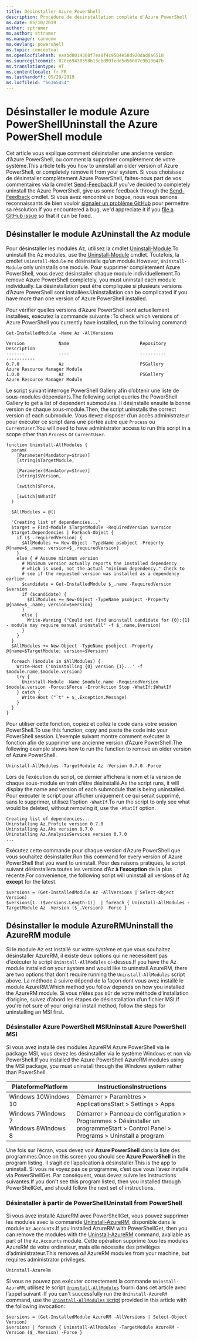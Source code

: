 ```yaml
---
title: Désinstaller Azure PowerShell
description: Procédure de désinstallation complète d’Azure PowerShell
ms.date: 05/10/2019
author: sptramer
ms.author: sttramer
ms.manager: carmonm
ms.devlang: powershell
ms.topic: conceptual
ms.openlocfilehash: eaabd8014368f7ea8f4c9504e58d920dad8a6518
ms.sourcegitcommit: 020c69430358b13cbd99fedd5d56607c9b10047b
ms.translationtype: HT
ms.contentlocale: fr-FR
ms.lasthandoff: 05/29/2019
ms.locfileid: "66365454"
---
```

# <a name="uninstall-the-azure-powershell-module"></a><span data-ttu-id="f422c-103">Désinstaller le module Azure PowerShell</span><span class="sxs-lookup"><span data-stu-id="f422c-103">Uninstall the Azure PowerShell module</span></span>

<span data-ttu-id="f422c-104">Cet article vous explique comment désinstaller une ancienne version d’Azure PowerShell, ou comment la supprimer complètement de votre système.</span><span class="sxs-lookup"><span data-stu-id="f422c-104">This article tells you how to uninstall an older version of Azure PowerShell, or completely remove it from your system.</span></span> <span data-ttu-id="f422c-105">Si vous choisissez de désinstaller complètement Azure PowerShell, faites-nous part de vos commentaires via la cmdlet [Send-Feedback](/powershell/module/az.accounts/send-feedback).</span><span class="sxs-lookup"><span data-stu-id="f422c-105">If you've decided to completely uninstall the Azure PowerShell, give us some feedback through the [Send-Feedback](/powershell/module/az.accounts/send-feedback) cmdlet.</span></span>
<span data-ttu-id="f422c-106">Si vous avez rencontré un bogue, nous vous serions reconnaissants de bien vouloir [signaler un problème GitHub](https://github.com/azure/azure-powershell/issues) pour permettre sa résolution.</span><span class="sxs-lookup"><span data-stu-id="f422c-106">If you encountered a bug, we'd appreciate it if you [file a GitHub issue](https://github.com/azure/azure-powershell/issues) so that it can be fixed.</span></span>

## <a name="uninstall-the-az-module"></a><span data-ttu-id="f422c-107">Désinstaller le module Az</span><span class="sxs-lookup"><span data-stu-id="f422c-107">Uninstall the Az module</span></span>

<span data-ttu-id="f422c-108">Pour désinstaller les modules Az, utilisez la cmdlet [Uninstall-Module](/powershell/module/powershellget/uninstall-module).</span><span class="sxs-lookup"><span data-stu-id="f422c-108">To uninstall the Az modules, use the [Uninstall-Module](/powershell/module/powershellget/uninstall-module) cmdlet.</span></span> <span data-ttu-id="f422c-109">Toutefois, la cmdlet `Uninstall-Module` ne désinstalle qu’un module.</span><span class="sxs-lookup"><span data-stu-id="f422c-109">However, `Uninstall-Module` only uninstalls one module.</span></span> <span data-ttu-id="f422c-110">Pour supprimer complètement Azure PowerShell, vous devez désinstaller chaque module individuellement.</span><span class="sxs-lookup"><span data-stu-id="f422c-110">To remove Azure PowerShell completely, you must uninstall each module individually.</span></span> <span data-ttu-id="f422c-111">La désinstallation peut être compliquée si plusieurs versions d’Azure PowerShell sont installées.</span><span class="sxs-lookup"><span data-stu-id="f422c-111">Uninstallation can be complicated if you have more than one version of Azure PowerShell installed.</span></span>

<span data-ttu-id="f422c-112">Pour vérifier quelles versions d’Azure PowerShell sont actuellement installées, exécutez la commande suivante :</span><span class="sxs-lookup"><span data-stu-id="f422c-112">To check which versions of Azure PowerShell you currently have installed, run the following command:</span></span>

```powershell-interactive
Get-InstalledModule -Name Az -AllVersions
```

```output
Version             Name                           Repository           Description
-------             ----                           ----------           -----------
0.7.0               Az                             PSGallery            Azure Resource Manager Module
1.0.0               Az                             PSGallery            Azure Resource Manager Module
```

<a name="uninstall-script"/>

<span data-ttu-id="f422c-113">Le script suivant interroge PowerShell Gallery afin d’obtenir une liste de sous-modules dépendants.</span><span class="sxs-lookup"><span data-stu-id="f422c-113">The following script queries the PowerShell Gallery to get a list of dependent submodules.</span></span> <span data-ttu-id="f422c-114">Il désinstalle ensuite la bonne version de chaque sous-module.</span><span class="sxs-lookup"><span data-stu-id="f422c-114">Then, the script uninstalls the correct version of each submodule.</span></span> <span data-ttu-id="f422c-115">Vous devez disposer d’un accès administrateur pour exécuter ce script dans une portée autre que `Process` ou `CurrentUser`.</span><span class="sxs-lookup"><span data-stu-id="f422c-115">You will need to have administrator access to run this script in a scope other than `Process` or `CurrentUser`.</span></span>

```powershell-interactive
function Uninstall-AllModules {
  param(
    [Parameter(Mandatory=$true)]
    [string]$TargetModule,

    [Parameter(Mandatory=$true)]
    [string]$Version,

    [switch]$Force,

    [switch]$WhatIf
  )
  
  $AllModules = @()
  
  'Creating list of dependencies...'
  $target = Find-Module $TargetModule -RequiredVersion $version
  $target.Dependencies | ForEach-Object {
    if ($_.requiredVersion) {
      $AllModules += New-Object -TypeName psobject -Property @{name=$_.name; version=$_.requiredVersion}
    }
    else { # Assume minimum version
      # Minimum version actually reports the installed dependency
      # which is used, not the actual "minimum dependency." Check to
      # see if the requested version was installed as a dependency earlier.
      $candidate = Get-InstalledModule $_.name -RequiredVersion $version
      if ($candidate) {
        $AllModules += New-Object -TypeName psobject -Property @{name=$_.name; version=$version}
      }
      else {
        Write-Warning ("Could not find uninstall candidate for {0}:{1} - module may require manual uninstall" -f $_.name,$version)
      }
    }
  }
  $AllModules += New-Object -TypeName psobject -Property @{name=$TargetModule; version=$Version}

  foreach ($module in $AllModules) {
    Write-Host ('Uninstalling {0} version {1}...' -f $module.name,$module.version)
    try {
      Uninstall-Module -Name $module.name -RequiredVersion $module.version -Force:$Force -ErrorAction Stop -WhatIf:$WhatIf
    } catch {
      Write-Host ("`t" + $_.Exception.Message)
    }
  }
}
```

<span data-ttu-id="f422c-116">Pour utiliser cette fonction, copiez et collez le code dans votre session PowerShell.</span><span class="sxs-lookup"><span data-stu-id="f422c-116">To use this function, copy and paste the code into your PowerShell session.</span></span> <span data-ttu-id="f422c-117">L’exemple suivant montre comment exécuter la fonction afin de supprimer une ancienne version d’Azure PowerShell.</span><span class="sxs-lookup"><span data-stu-id="f422c-117">The following example shows how to run the function to remove an older version of Azure PowerShell.</span></span>

```powershell-interactive
Uninstall-AllModules -TargetModule Az -Version 0.7.0 -Force
```

<span data-ttu-id="f422c-118">Lors de l’exécution du script, ce dernier affichera le nom et la version de chaque sous-module en train d’être désinstallé.</span><span class="sxs-lookup"><span data-stu-id="f422c-118">As the script runs, it will display the name and version of each submodule that is being uninstalled.</span></span> <span data-ttu-id="f422c-119">Pour exécuter le script pour afficher uniquement ce qui serait supprimé, sans le supprimer, utilisez l’option `-WhatIf`.</span><span class="sxs-lookup"><span data-stu-id="f422c-119">To run the script to only see what would be deleted, without removing it, use the `-WhatIf` option.</span></span>

```output
Creating list of dependencies...
Uninstalling Az.Profile version 0.7.0
Uninstalling Az.Aks version 0.7.0
Uninstalling Az.AnalysisServices version 0.7.0
...
```

<span data-ttu-id="f422c-120">Exécutez cette commande pour chaque version d’Azure PowerShell que vous souhaitez désinstaller.</span><span class="sxs-lookup"><span data-stu-id="f422c-120">Run this command for every version of Azure PowerShell that you want to uninstall.</span></span> <span data-ttu-id="f422c-121">Pour des raisons pratiques, le script suivant désinstallera toutes les versions d’Az __à l’exception__ de la plus récente.</span><span class="sxs-lookup"><span data-stu-id="f422c-121">For convenience, the following script will uninstall all versions of Az __except__ for the latest.</span></span>

```powershell-interactive
$versions = (Get-InstalledModule Az -AllVersions | Select-Object Version)
$versions[1..($versions.Length-1)]  | foreach { Uninstall-AllModules -TargetModule Az -Version ($_.Version) -Force }
```

## <a name="uninstall-the-azurerm-module"></a><span data-ttu-id="f422c-122">Désinstaller le module AzureRM</span><span class="sxs-lookup"><span data-stu-id="f422c-122">Uninstall the AzureRM module</span></span>

<span data-ttu-id="f422c-123">Si le module Az est installé sur votre système et que vous souhaitez désinstaller AzureRM, il existe deux options qui ne nécessitent pas d’exécuter le script `Uninstall-AllModules` ci-dessus.</span><span class="sxs-lookup"><span data-stu-id="f422c-123">If you have the Az module installed on your system and would like to uninstall AzureRM, there are two options that don't require running the `Uninstall-AllModules` script above.</span></span> <span data-ttu-id="f422c-124">La méthode à suivre dépend de la façon dont vous avez installé le module AzureRM.</span><span class="sxs-lookup"><span data-stu-id="f422c-124">Which method you follow depends on how you installed the AzureRM module.</span></span>
<span data-ttu-id="f422c-125">Si vous n’êtes pas sûr de votre méthode d’installation d’origine, suivez d’abord les étapes de désinstallation d’un fichier MSI.</span><span class="sxs-lookup"><span data-stu-id="f422c-125">If you're not sure of your original install method, follow the steps for uninstalling an MSI first.</span></span>

### <a name="uninstall-azure-powershell-msi"></a><span data-ttu-id="f422c-126">Désinstaller Azure PowerShell MSI</span><span class="sxs-lookup"><span data-stu-id="f422c-126">Uninstall Azure PowerShell MSI</span></span>

<span data-ttu-id="f422c-127">Si vous avez installé des modules AzureRM Azure PowerShell via le package MSI, vous devez les désinstaller via le système Windows et non via PowerShell.</span><span class="sxs-lookup"><span data-stu-id="f422c-127">If you installed the Azure PowerShell AzureRM modules using the MSI package, you must uninstall through the Windows system rather than PowerShell.</span></span>

| <span data-ttu-id="f422c-128">Plateforme</span><span class="sxs-lookup"><span data-stu-id="f422c-128">Platform</span></span> | <span data-ttu-id="f422c-129">Instructions</span><span class="sxs-lookup"><span data-stu-id="f422c-129">Instructions</span></span> |
|----------|--------------|
| <span data-ttu-id="f422c-130">Windows 10</span><span class="sxs-lookup"><span data-stu-id="f422c-130">Windows 10</span></span> | <span data-ttu-id="f422c-131">Démarrer > Paramètres > Applications</span><span class="sxs-lookup"><span data-stu-id="f422c-131">Start > Settings > Apps</span></span> |
| <span data-ttu-id="f422c-132">Windows 7</span><span class="sxs-lookup"><span data-stu-id="f422c-132">Windows 7</span></span> </br><span data-ttu-id="f422c-133">Windows 8</span><span class="sxs-lookup"><span data-stu-id="f422c-133">Windows 8</span></span> | <span data-ttu-id="f422c-134">Démarrer > Panneau de configuration > Programmes > Désinstaller un programme</span><span class="sxs-lookup"><span data-stu-id="f422c-134">Start > Control Panel > Programs > Uninstall a program</span></span> |

<span data-ttu-id="f422c-135">Une fois sur l’écran, vous devez voir __Azure PowerShell__ dans la liste des programmes.</span><span class="sxs-lookup"><span data-stu-id="f422c-135">Once on this screen you should see __Azure PowerShell__ in the program listing.</span></span> <span data-ttu-id="f422c-136">Il s’agit de l’application à désinstaller.</span><span class="sxs-lookup"><span data-stu-id="f422c-136">This is the app to uninstall.</span></span> <span data-ttu-id="f422c-137">Si vous ne voyez pas ce programme, c’est que vous l’avez installé via PowerShellGet. Par conséquent, vous devez suivre les instructions suivantes.</span><span class="sxs-lookup"><span data-stu-id="f422c-137">If you don't see this program listed, then you installed through PowerShellGet, and should follow the next set of instructions.</span></span>

### <a name="uninstall-from-powershell"></a><span data-ttu-id="f422c-138">Désinstaller à partir de PowerShell</span><span class="sxs-lookup"><span data-stu-id="f422c-138">Uninstall from PowerShell</span></span>

<span data-ttu-id="f422c-139">Si vous avez installé AzureRM avec PowerShellGet, vous pouvez supprimer les modules avec la commande [Uninstall-AzureRM](/powershell/module/az.accounts/uninstall-azurerm), disponible dans le module `Az.Accounts`.</span><span class="sxs-lookup"><span data-stu-id="f422c-139">If you installed AzureRM with PowerShellGet, then you can remove the modules with the [Uninstall-AzureRM](/powershell/module/az.accounts/uninstall-azurerm) command, available as part of the `Az.Accounts` module.</span></span> <span data-ttu-id="f422c-140">Cette opération supprime _tous_ les modules AzureRM de votre ordinateur, mais elle nécessite des privilèges d’administrateur.</span><span class="sxs-lookup"><span data-stu-id="f422c-140">This removes _all_ AzureRM modules from your machine, but requires administrator privileges.</span></span>

```powershell-interactive
Uninstall-AzureRm
```

<span data-ttu-id="f422c-141">Si vous ne pouvez pas exécuter correctement la commande `Uninstall-AzureRM`, utilisez le script [`Uninstall-AllModules`](#uninstall-script) fourni dans cet article avec l’appel suivant :</span><span class="sxs-lookup"><span data-stu-id="f422c-141">If you can't successfully run the `Uninstall-AzureRM` command, use the [`Uninstall-AllModules` script](#uninstall-script) provided in this article with the following invocation:</span></span>

```powershell-interactive
$versions = (Get-InstalledModule AzureRM -AllVersions | Select-Object Version)
$versions | foreach { Uninstall-AllModules -TargetModule AzureRM -Version ($_.Version) -Force }
```
